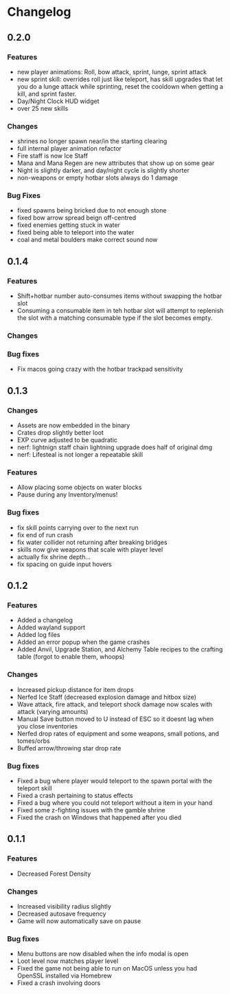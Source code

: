 # Changelog

## 0.2.0

### Features

- new player animations: Roll, bow attack, sprint, lunge, sprint attack
- new sprint skill: overrides roll just like teleport, has skill upgrades that let you do a lunge attack while sprinting, reset the cooldown when getting a kill, and sprint faster.
- Day/Night Clock HUD widget
- over 25 new skills

### Changes

- shrines no longer spawn near/in the starting clearing
- full internal player animation refactor
- Fire staff is now Ice Staff
- Mana and Mana Regen are new attributes that show up on some gear
- Night is slightly darker, and day/night cycle is slightly shorter
- non-weapons or empty hotbar slots always do 1 damage

### Bug Fixes

- fixed spawns being bricked due to not enough stone
- fixed bow arrow spread beign off-centred
- fixed enemies getting stuck in water
- fixed being able to teleport into the water
- coal and metal boulders make correct sound now

## 0.1.4

### Features

- Shift+hotbar number auto-consumes items without swapping the hotbar slot
- Consuming a consumable item in teh hotbar slot will attempt to replenish the slot with a matching consumable type if the slot becomes empty.

### Changes

### Bug fixes

- Fix macos going crazy with the hotbar trackpad sensitivity

## 0.1.3

### Changes

- Assets are now embedded in the binary
- Crates drop slightly better loot
- EXP curve adjusted to be quadratic
- nerf: lightnign staff chain lightning upgrade does half of original dmg
- nerf: Lifesteal is not longer a repeatable skill

### Features

- Allow placing some objects on water blocks
- Pause during any Inventory/menus!

### Bug fixes

- fix skill points carrying over to the next run
- fix end of run crash
- fix water collider not returning after breaking bridges
- skills now give weapons that scale with player level
- actually fix shrine depth...
- fix spacing on guide input hovers

## 0.1.2

### Features

- Added a changelog
- Added wayland support
- Added log files
- Added an error popup when the game crashes
- Added Anvil, Upgrade Station, and Alchemy Table recipes to the crafting table (forgot to enable them, whoops)

### Changes

- Increased pickup distance for item drops
- Nerfed Ice Staff (decreased explosion damage and hitbox size)
- Wave attack, fire attack, and teleport shock damage now scales with attack (varying amounts)
- Manual Save button moved to U instead of ESC so it doesnt lag when you close inventories
- Nerfed drop rates of equipment and some weapons, small potions, and tomes/orbs
- Buffed arrow/throwing star drop rate

### Bug fixes

- Fixed a bug where player would teleport to the spawn portal with the teleport skill
- Fixed a crash pertaining to status effects
- Fixed a bug where you could not teleport without a item in your hand
- Fixed some z-fighting issues with the gamble shrine
- Fixed the crash on Windows that happened after you died

## 0.1.1

### Features

- Decreased Forest Density

### Changes

- Increased visibility radius slightly
- Decreased autosave frequency
- Game will now automatically save on pause

### Bug fixes

- Menu buttons are now disabled when the info modal is open
- Loot level now matches player level
- Fixed the game not being able to run on MacOS unless you had OpenSSL installed via Homebrew
- Fixed a crash involving doors
